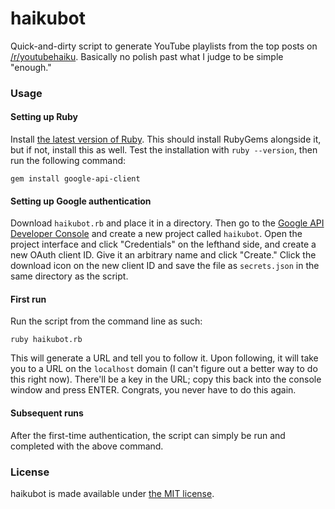 # haikubot

Quick-and-dirty script to generate YouTube playlists from the top posts on
[/r/youtubehaiku](https://reddit.com/r/youtubehaiku). Basically no polish past what I judge to be simple "enough."

### Usage

#### Setting up Ruby

Install [the latest version of Ruby](https://www.ruby-lang.org/en/downloads/). This should install RubyGems alongside
it, but if not, install this as well. Test the installation with `ruby --version`, then run the following command:

```
gem install google-api-client
```

#### Setting up Google authentication

Download `haikubot.rb` and place it in a directory. Then go to the
[Google API Developer Console](https://console.developers.google.com/) and create a new project called `haikubot`. Open
the project interface and click "Credentials" on the lefthand side, and create a new OAuth client ID. Give it an
arbitrary name and click "Create." Click the download icon on the new client ID and save the file as `secrets.json` in
the same directory as the script.

#### First run

Run the script from the command line as such:

```
ruby haikubot.rb
```

This will generate a URL and tell you to follow it. Upon following, it will take you to a URL on the `localhost` domain
(I can't figure out a better way to do this right now). There'll be a key in the URL; copy this back into the console
window and press ENTER. Congrats, you never have to do this again.

#### Subsequent runs

After the first-time authentication, the script can simply be run and completed with the above command.

### License

haikubot is made available under [the MIT license](https://opensource.org/licenses/MIT).
